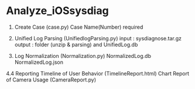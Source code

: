 # Analyze_iOSsysdiag

1. Create Case (case.py)
   Case Name(Number) required

2. Unified Log Parsing (UnifiedlogParsing.py)
   input : sysdiagnose.tar.gz
   output : folder (unzip & parsing) and UnifiedLog.db

3. Log Normalization (Normalization.py)
   NormalizedLog.db
   NormalizedLog.json
   
4.4 Reporting
   Timeline of User Behavior (TimelineReport.html)
   Chart Report of Camera Usage (CameraReport.py)
